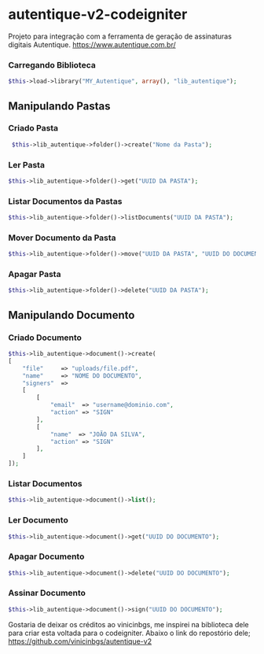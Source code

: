 # autentique-v2-codeigniter
Projeto para integração com a ferramenta de geração de assinaturas digitais Autentique.
https://www.autentique.com.br/

### Carregando Biblioteca
```php
$this->load->library("MY_Autentique", array(), "lib_autentique");
```

## Manipulando Pastas

### Criado Pasta
```php
 $this->lib_autentique->folder()->create("Nome da Pasta");
```
### Ler Pasta
```php
$this->lib_autentique->folder()->get("UUID DA PASTA");	
```
### Listar Documentos da Pastas
```php
$this->lib_autentique->folder()->listDocuments("UUID DA PASTA");
```
### Mover Documento da Pasta
```php
$this->lib_autentique->folder()->move("UUID DA PASTA", "UUID DO DOCUMENTO");
```
### Apagar Pasta
```php
$this->lib_autentique->folder()->delete("UUID DA PASTA");
```

## Manipulando Documento

### Criado Documento
```php
$this->lib_autentique->document()->create(
[
	"file" 	   => "uploads/file.pdf",
	"name" 	   => "NOME DO DOCUMENTO",
	"signers"  => 
	[
		[
			"email"  => "username@dominio.com",
			"action" => "SIGN"
		],
		[
			"name"  => "JOÃO DA SILVA",
			"action" => "SIGN"
		],
	]
]);	
```
### Listar Documentos
```php
$this->lib_autentique->document()->list();
```
### Ler Documento
```php
$this->lib_autentique->document()->get("UUID DO DOCUMENTO");
```
### Apagar Documento
```php
$this->lib_autentique->document()->delete("UUID DO DOCUMENTO");
```
### Assinar Documento
```php
$this->lib_autentique->document()->sign("UUID DO DOCUMENTO");
```

Gostaria de deixar os créditos ao vinicinbgs, me inspirei na biblioteca dele para criar esta voltada para o codeigniter. Abaixo o link do repostório dele;
https://github.com/vinicinbgs/autentique-v2
